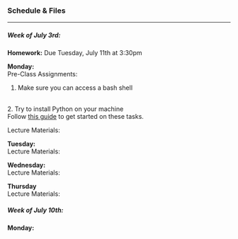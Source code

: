 ### Schedule & Files
---

##### Week of July 3rd:

**Homework:** Due Tuesday, July 11th at 3:30pm
<br>


**Monday:**
<br>
Pre-Class Assignments:
<br>
1. Make sure you can access a bash shell
<br>
2. Try to install Python on your machine
<br>
Follow <a href="install.md">this guide</a> to get started on these tasks.

Lecture Materials: 
<br>



**Tuesday:**
<br>
Lecture Materials:



**Wednesday:**
<br>
Lecture Materials:



**Thursday**
<br>
Lecture Materials:



##### Week of July 10th:

**Monday:**


